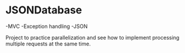 # JSONDatabase

-MVC
-Exception handling
-JSON

Project to practice parallelization and see how to implement processing multiple requests at the same time.

